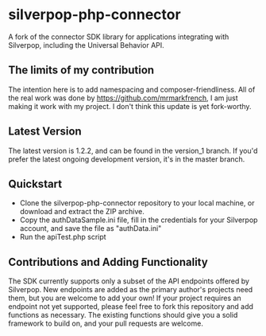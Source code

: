 silverpop-php-connector
=======================

A fork of the connector SDK library for applications integrating with Silverpop, including the Universal Behavior API. 

The limits of my contribution
-----------------------------
The intention here is to add namespacing and composer-friendliness. All of the real work was done by https://github.com/mrmarkfrench, I am just making it work with my project. I don't think this update is yet fork-worthy.

Latest Version
--------------

The latest version is 1.2.2, and can be found in the version_1 branch. If you'd prefer the latest ongoing development version, it's in the master branch.

Quickstart
----------

* Clone the silverpop-php-connector repository to your local machine, or download and extract the ZIP archive.
* Copy the authDataSample.ini file, fill in the credentials for your Silverpop account, and save the file as "authData.ini"
* Run the apiTest.php script

Contributions and Adding Functionality
--------------------------------------

The SDK currently supports only a subset of the API endpoints offered by Silverpop. New endpoints are added as the primary author's projects need them, but you are welcome to add your own! If your project requires an endpoint not yet supported, please feel free to fork this repository and add functions as necessary. The existing functions should give you a solid framework to build on, and your pull requests are welcome.
